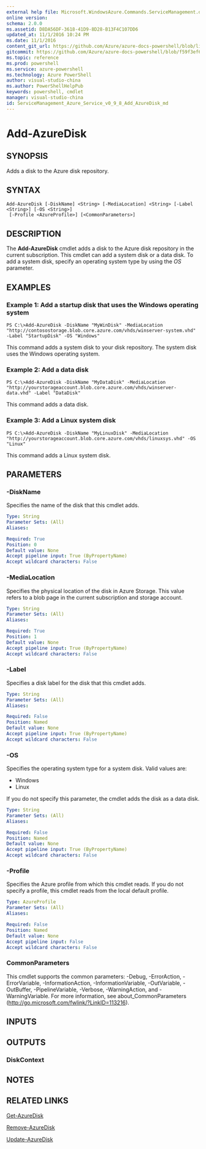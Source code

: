 ```yaml
---
external help file: Microsoft.WindowsAzure.Commands.ServiceManagement.dll-Help.xml
online version: 
schema: 2.0.0
ms.assetid: D8DA56DF-3618-41D9-8D28-B13F4C107DD6
updated_at: 11/1/2016 10:24 PM
ms.date: 11/1/2016
content_git_url: https://github.com/Azure/azure-docs-powershell/blob/live/azureps-cmdlets-docs/ServiceManagement/Azure.Service/v0.9.8/Add-AzureDisk.md
gitcommit: https://github.com/Azure/azure-docs-powershell/blob/f59f3ef60bc592383812213e69fd77ba950759ed/azureps-cmdlets-docs/ServiceManagement/Azure.Service/v0.9.8/Add-AzureDisk.md
ms.topic: reference
ms.prod: powershell
ms.service: azure-powershell
ms.technology: Azure PowerShell
author: visual-studio-china
ms.author: PowerShellHelpPub
keywords: powershell, cmdlet
manager: visual-studio-china
id: ServiceManagement_Azure_Service_v0_9_8_Add_AzureDisk_md
---
```


# Add-AzureDisk

## SYNOPSIS
Adds a disk to the Azure disk repository.

## SYNTAX

```
Add-AzureDisk [-DiskName] <String> [-MediaLocation] <String> [-Label <String>] [-OS <String>]
 [-Profile <AzureProfile>] [<CommonParameters>]
```

## DESCRIPTION
The **Add-AzureDisk** cmdlet adds a disk to the Azure disk repository in the current subscription.
This cmdlet can add a system disk or a data disk.
To add a system disk, specify an operating system type by using the *OS* parameter.

## EXAMPLES

### Example 1: Add a startup disk that uses the Windows operating system
```
PS C:\>Add-AzureDisk -DiskName "MyWinDisk" -MediaLocation "http://contosostorage.blob.core.azure.com/vhds/winserver-system.vhd" -Label "StartupDisk" -OS "Windows"
```

This command adds a system disk to your disk repository.
The system disk uses the Windows operating system.

### Example 2: Add a data disk
```
PS C:\>Add-AzureDisk -DiskName "MyDataDisk" -MediaLocation "http://yourstorageaccount.blob.core.azure.com/vhds/winserver-data.vhd" -Label "DataDisk"
```

This command adds a data disk.

### Example 3: Add a Linux system disk
```
PS C:\>Add-AzureDisk -DiskName "MyLinuxDisk" -MediaLocation "http://yourstorageaccount.blob.core.azure.com/vhds/linuxsys.vhd" -OS "Linux"
```

This command adds a Linux system disk.

## PARAMETERS

### -DiskName
Specifies the name of the disk that this cmdlet adds.

```yaml
Type: String
Parameter Sets: (All)
Aliases: 

Required: True
Position: 0
Default value: None
Accept pipeline input: True (ByPropertyName)
Accept wildcard characters: False
```

### -MediaLocation
Specifies the physical location of the disk in Azure Storage.
This value refers to a blob page in the current subscription and storage account.

```yaml
Type: String
Parameter Sets: (All)
Aliases: 

Required: True
Position: 1
Default value: None
Accept pipeline input: True (ByPropertyName)
Accept wildcard characters: False
```

### -Label
Specifies a disk label for the disk that this cmdlet adds.

```yaml
Type: String
Parameter Sets: (All)
Aliases: 

Required: False
Position: Named
Default value: None
Accept pipeline input: True (ByPropertyName)
Accept wildcard characters: False
```

### -OS
Specifies the operating system type for a system disk.
Valid values are: 

- Windows 
- Linux 

If you do not specify this parameter, the cmdlet adds the disk as a data disk.

```yaml
Type: String
Parameter Sets: (All)
Aliases: 

Required: False
Position: Named
Default value: None
Accept pipeline input: True (ByPropertyName)
Accept wildcard characters: False
```

### -Profile
Specifies the Azure profile from which this cmdlet reads.
If you do not specify a profile, this cmdlet reads from the local default profile.

```yaml
Type: AzureProfile
Parameter Sets: (All)
Aliases: 

Required: False
Position: Named
Default value: None
Accept pipeline input: False
Accept wildcard characters: False
```

### CommonParameters
This cmdlet supports the common parameters: -Debug, -ErrorAction, -ErrorVariable, -InformationAction, -InformationVariable, -OutVariable, -OutBuffer, -PipelineVariable, -Verbose, -WarningAction, and -WarningVariable. For more information, see about_CommonParameters (http://go.microsoft.com/fwlink/?LinkID=113216).

## INPUTS

## OUTPUTS

### DiskContext

## NOTES

## RELATED LINKS

[Get-AzureDisk](xref:ServiceManagement/Azure.Service/v0.9.8/Get-AzureDisk.md)

[Remove-AzureDisk](xref:ServiceManagement/Azure.Service/v0.9.8/Remove-AzureDisk.md)

[Update-AzureDisk](xref:ServiceManagement/Azure.Service/v0.9.8/Update-AzureDisk.md)


